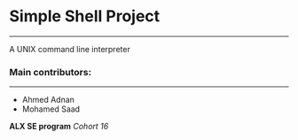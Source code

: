 # Simple Shell Project
----------------------

A UNIX command line interpreter

### Main contributors:
----------------------
 - Ahmed Adnan
 - Mohamed Saad

**ALX SE program**
*Cohort 16*
